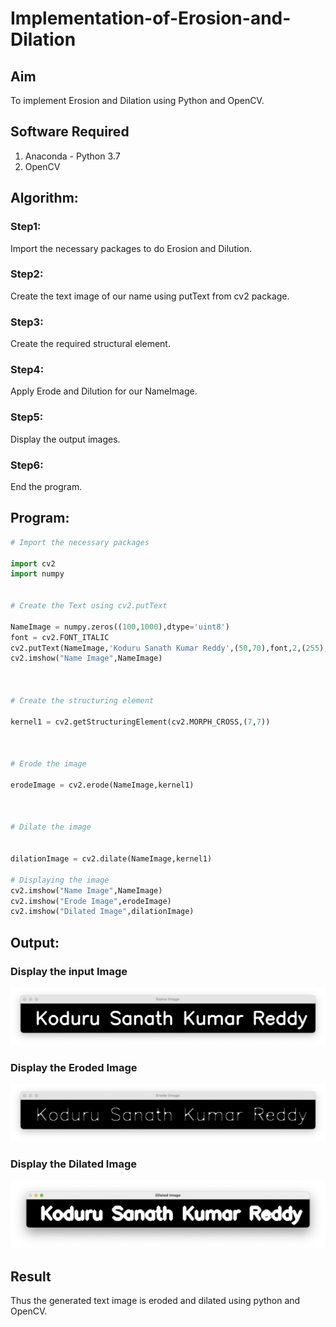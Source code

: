 # Implementation-of-Erosion-and-Dilation
## Aim
To implement Erosion and Dilation using Python and OpenCV.
## Software Required
1. Anaconda - Python 3.7
2. OpenCV
## Algorithm:
### Step1:
Import the necessary packages to do Erosion and Dilution. 


### Step2:
Create the text image of our name using putText from cv2 package. 

### Step3:
Create the required structural element. 

### Step4:
Apply Erode and Dilution for our NameImage. 

### Step5:
Display the output images. 

### Step6:
End the program. 

 
## Program:

``` Python
# Import the necessary packages

import cv2
import numpy


# Create the Text using cv2.putText

NameImage = numpy.zeros((100,1000),dtype='uint8')
font = cv2.FONT_ITALIC
cv2.putText(NameImage,'Koduru Sanath Kumar Reddy',(50,70),font,2,(255),5,cv2.LINE_4)
cv2.imshow("Name Image",NameImage)



# Create the structuring element

kernel1 = cv2.getStructuringElement(cv2.MORPH_CROSS,(7,7))



# Erode the image

erodeImage = cv2.erode(NameImage,kernel1)



# Dilate the image


dilationImage = cv2.dilate(NameImage,kernel1)

# Displaying the image
cv2.imshow("Name Image",NameImage)
cv2.imshow("Erode Image",erodeImage)
cv2.imshow("Dilated Image",dilationImage)
```
## Output:

### Display the input Image
![](NameImage.png)

### Display the Eroded Image
![](ErodedImage.png)

### Display the Dilated Image
![](DilatedImage.png)

## Result
Thus the generated text image is eroded and dilated using python and OpenCV.
